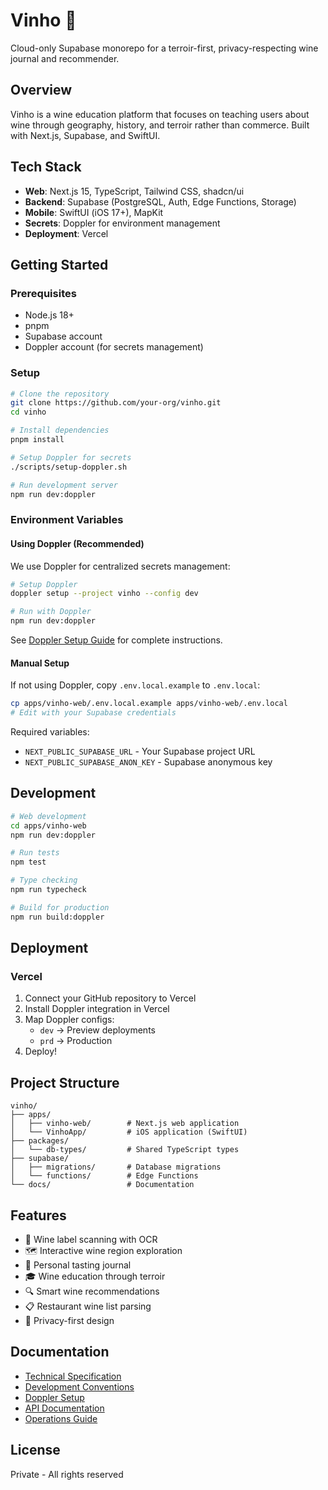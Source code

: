 # Vinho 🍷

Cloud-only Supabase monorepo for a terroir-first, privacy-respecting wine journal and recommender.

## Overview

Vinho is a wine education platform that focuses on teaching users about wine through geography, history, and terroir rather than commerce. Built with Next.js, Supabase, and SwiftUI.

## Tech Stack

- **Web**: Next.js 15, TypeScript, Tailwind CSS, shadcn/ui
- **Backend**: Supabase (PostgreSQL, Auth, Edge Functions, Storage)
- **Mobile**: SwiftUI (iOS 17+), MapKit
- **Secrets**: Doppler for environment management
- **Deployment**: Vercel

## Getting Started

### Prerequisites

- Node.js 18+
- pnpm
- Supabase account
- Doppler account (for secrets management)

### Setup

```bash
# Clone the repository
git clone https://github.com/your-org/vinho.git
cd vinho

# Install dependencies
pnpm install

# Setup Doppler for secrets
./scripts/setup-doppler.sh

# Run development server
npm run dev:doppler
```

### Environment Variables

#### Using Doppler (Recommended)

We use Doppler for centralized secrets management:

```bash
# Setup Doppler
doppler setup --project vinho --config dev

# Run with Doppler
npm run dev:doppler
```

See [Doppler Setup Guide](docs/DOPPLER_SETUP.md) for complete instructions.

#### Manual Setup

If not using Doppler, copy `.env.local.example` to `.env.local`:

```bash
cp apps/vinho-web/.env.local.example apps/vinho-web/.env.local
# Edit with your Supabase credentials
```

Required variables:

- `NEXT_PUBLIC_SUPABASE_URL` - Your Supabase project URL
- `NEXT_PUBLIC_SUPABASE_ANON_KEY` - Supabase anonymous key

## Development

```bash
# Web development
cd apps/vinho-web
npm run dev:doppler

# Run tests
npm test

# Type checking
npm run typecheck

# Build for production
npm run build:doppler
```

## Deployment

### Vercel

1. Connect your GitHub repository to Vercel
2. Install Doppler integration in Vercel
3. Map Doppler configs:
   - `dev` → Preview deployments
   - `prd` → Production
4. Deploy!

## Project Structure

```
vinho/
├── apps/
│   ├── vinho-web/        # Next.js web application
│   └── VinhoApp/         # iOS application (SwiftUI)
├── packages/
│   └── db-types/         # Shared TypeScript types
├── supabase/
│   ├── migrations/       # Database migrations
│   └── functions/        # Edge Functions
└── docs/                 # Documentation
```

## Features

- 🍷 Wine label scanning with OCR
- 🗺️ Interactive wine region exploration
- 📖 Personal tasting journal
- 🎓 Wine education through terroir
- 🔍 Smart wine recommendations
- 📋 Restaurant wine list parsing
- 🔐 Privacy-first design

## Documentation

- [Technical Specification](docs/SPEC.md)
- [Development Conventions](docs/CONVENTIONS.md)
- [Doppler Setup](docs/DOPPLER_SETUP.md)
- [API Documentation](docs/API.md)
- [Operations Guide](docs/OPERATIONS.md)

## License

Private - All rights reserved
